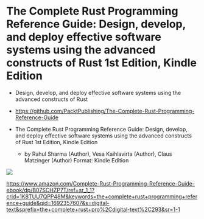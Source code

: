 # The Complete Rust Programming Reference Guide: Design, develop, and deploy effective software systems using the advanced constructs of Rust 1st Edition, Kindle Edition
 

  - Design, develop, and deploy effective software systems using the advanced constructs of Rust 

  - https://github.com/PacktPublishing/The-Complete-Rust-Programming-Reference-Guide


- The Complete Rust Programming Reference Guide: Design, develop, and deploy effective software systems using the advanced constructs of Rust 1st Edition, Kindle Edition

  - by Rahul Sharma (Author), Vesa Kaihlavirta (Author), Claus Matzinger (Author) Format: Kindle Edition


<img src="https://m.media-amazon.com/images/I/51mnvDrim9L.jpg" />

https://www.amazon.com/Complete-Rust-Programming-Reference-Guide-ebook/dp/B07SCHZP7T/ref=sr_1_1?crid=1K8TUU7QPP48M&keywords=the+complete+rust+programming+reference+guide&qid=1692357607&s=digital-text&sprefix=the+complete+rust+pro%2Cdigital-text%2C293&sr=1-1
